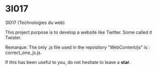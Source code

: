 # 3I017
3I017 (Technologies du web)

This project purpose is to develop a website like Twitter. Some called it Twister.

Remarque: The only .js file used in the repository "WebContent/js" is : correct_one_js.js.

If this has been useful to you, do not hesitate to leave a **star**.
